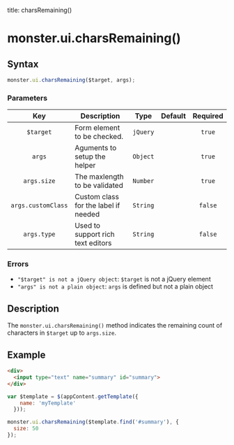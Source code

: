 title: charsRemaining()

# monster.ui.charsRemaining()

## Syntax
```javascript
monster.ui.charsRemaining($target, args);
```

### Parameters
Key | Description | Type | Default | Required
:-: | --- | :-: | :-: | :-:
`$target` | Form element to be checked. | `jQuery` | | `true`
`args` | Aguments to setup the helper | `Object` | | `true`
`args.size` | The maxlength to be validated | `Number` | | `true`
`args.customClass` | Custom class for the label if needed | `String` | | `false`
`args.type` | Used to support rich text editors | `String` | | `false`

### Errors

* `"$target" is not a jQuery object`: `$target` is not a jQuery element
* `"args" is not a plain object`: `args` is defined but not a plain object

## Description
The `monster.ui.charsRemaining()` method indicates the remaining count of characters in `$target` up to `args.size`.

## Example

```html
<div>
  <input type="text" name="summary" id="summary">
</div>
```
```javascript
var $template = $(appContent.getTemplate({
    name: 'myTemplate'
  }));

monster.ui.charsRemaining($template.find('#summary'), {
  size: 50
});
```
